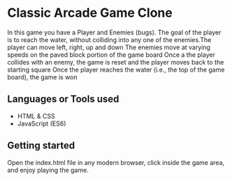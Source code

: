 
# Classic Arcade Game Clone

In this game you have a Player and Enemies (bugs). The goal of the player is to reach the water, without colliding into any one of the enemies.The player can move left, right, up and down The enemies move at varying speeds on the paved block portion of the game board Once a the player collides with an enemy, the game is reset and the player moves back to the starting square Once the player reaches the water (i.e., the top of the game board), the game is won

## Languages or Tools used

* HTML & CSS
* JavaScript (ES6)


## Getting started
Open the index.html file in any modern browser, click inside the game area, and enjoy playing the game.